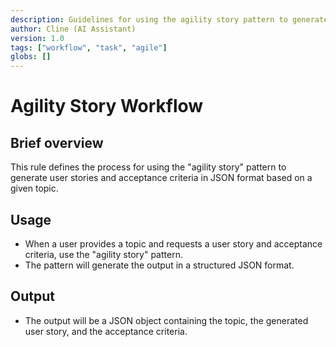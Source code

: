 ```yaml
---
description: Guidelines for using the agility story pattern to generate user stories and acceptance criteria.
author: Cline (AI Assistant)
version: 1.0
tags: ["workflow", "task", "agile"]
globs: []
---
```


# Agility Story Workflow

## Brief overview
This rule defines the process for using the "agility story" pattern to generate user stories and acceptance criteria in JSON format based on a given topic.

## Usage
- When a user provides a topic and requests a user story and acceptance criteria, use the "agility story" pattern.
- The pattern will generate the output in a structured JSON format.

## Output
- The output will be a JSON object containing the topic, the generated user story, and the acceptance criteria.
